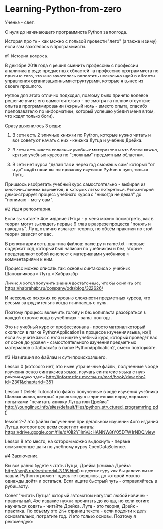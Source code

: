 # Learning-Python-from-zero
Ученье - свет.

С нуля до начинающего программиста Python за полгода.

История про то - как можно с пользой провести "лето" (а также и зиму) если вам захотелось в программисты.

#1 История вопроса.

В декабре 2016 года я решил сменить профессию с профессии аналитика в ряде предметных областей на профессию программиста по причине того, что мне захотелось воплотить несколько идей в области управления организационными структурами, которые я вынес из своего прошлого.

Python для этого отлично подходил, поэтому было принято волевое решение учить его самостоятельно - не смотря на полное отсуствие опыта в программировании (жирный ноль - вместо опыта, спасибо преподавателю по информатике, который успешно убедил меня в том, что кодят только боги).

Сразу выяснилось 3 вещи:

1. В сети есть 2 эпичные книжки по Python, которые нужно читать и все советуют начать с них - книжка Лутца и учебник Дрейка.

2. В сети есть масса полезных учебных материалов и что более важно, крутых учебных курсов по "сложным" предметным областям.

3. В сети нет курса "делай так и через год сможешь сам" который "от и до" ведёт новичка по процессу изучения Python с нуля, только Лутц.

Пришлось изобретать учебный курс самостоятельно - выбирая из многочисленных вариантов, в которых легко потеряться. Репозитарий демонстрирует процесс учебного курса с "никогда не делал" до "понимаю - могу сам".

#2 Идея репозитария.

Если вы читаете 4ое издание Лутца - у меня можно посмотреть, как в теории могут выглядеть первые 9 глав в разрезе процесса "понять и накодить". Лутц отлично излагает теорию, но объём практики по этой теории зависит от вас. 

В репозитарии есть два типа файлов: name.py и name.txt - первые содержат код, который был написан по учебникам и без, вторые представляют собой конспект с материалами учебников и комментариями к ним. 

Процесс можно описать так: основы синтаксиса > учебник Шапошникова > Лутц > Хабрахабр

Лично я хотел получить знания достаточные, что бы осилить это https://habrahabr.ru/company/ods/blog/322626/

И несколько похожих по уровню сложности предметных курсов, что весьма затруднительно когда начинаешь с нуля.

Поэтому процесс: включить голову и без копипаста разобраться в каждой строчке кода в учебниках - занял полгода.

Это не учебный курс от профессионала - просто матриал который скопился в папке PythonApplication1 в процессе изучения языка, но(!) если вы учите язык с нуля и ищите учебный курс, который проведёт вас от основ до уровня - самостоятельного изучения предметных материалов с Хабрахабр в папке PythonApplication2, смело повторяйте.   

#3 Навигация по файлам и сути происходящего.

Lesson 0 (которого нет) это ныне утраченные файлы, полученные в ходе изучения основ синтаксиса языка, изучать синтаксис языка с нуля рекомендую здесь http://informatics.mccme.ru/mod/book/view.php?id=2301&chapterid=351

Lesson 1 Delete Tutorial это файлы полученные в ходе изучения учебника Шапошникова, который я рекомендую к прочтению перед первыми попытками "почитать книжку Лутца или Дрейка". http://younglinux.info/sites/default/files/python_structured_programming.pdf

lesson 2-7 это файлы полученные при детальном изучении 4ого издания Лутца, которое все всем советуют читать: https://drive.google.com/file/d/0B2Y1ImVJcHANNW8tY05DTW1rNDQ/view

Lesson 8 это место, на котором можно выдохнуть - первые осмысленные шаги по учебному курсу OpenDataScience.

#4 Заключение.

Вы всё равно будете читать Лутца, Дрейка (книжка Дрейка http://pep8.ru/doc/tutorial-3.1/6.html) и других гуру как бы далеко вы не зашли. Python огромен - здесь нет вершины, до которой можно однажды дойти и остаться. Если ищите быстрый путь - отправляйтесь в рубишахту. 

Совет "читать Лутца" который автоматом нагуглит любой новичек - правильный, 4ое издание нужно прочитать до конца, но если хотите научиться кодить - читайте Дрейка. Лутц - это теория, Дрейк - практика. По объёму это 2К+ страниц текста - если подойти к делу основательно, потратите год. И это только основы. Поэтому я рекомендую:



